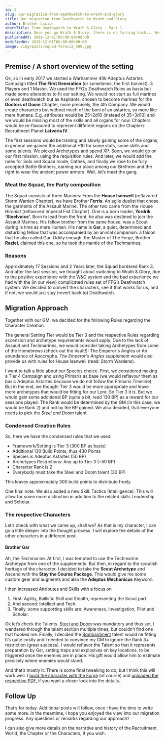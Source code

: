 ```yaml
---
id: 1
slug: our-migration-from-deathwatch-to-wrath-and-glory
title: Our migration from Deathwatch to Wrath and Glory
author: Brother Lucius
shortTitle: From Deathwatch to Wrath & Glory - Part 1      
description: Once you go Wrath & Glory, there is no turning back... We migrated out FFG Deathwatch campaign to Wrath and Glory. Here are the reasons why and how we did it.
publishedAt: 2019-12-01T08:00:00+08:00
modifiedAt: 2019-12-01T08:00:00+08:00 
image: /img/posts/squad-ferocia_600.jpg
---
```


## Premise / A short overview of the setting

Ok, so in early 2017 we started a Warhammer 40k Adeptus Astartes Campaign titled **The First Generation** (or sometimes, the first harvest). 3 Players and 1 Master. We used the FFG’s Deathwatch Rules as basis but made some alterations to fit our setting. We would not start as full marines or even deathwatch but as Aspirants, chosen to become marines for the **Doctors of Doom** Chapter, more precisely, the 4th Company. We would create characters but without much of the boni of an astartes, so more like mere humans. E.g. attributes would be 25+2d10 (instead of 35+3d10) and we would be missing most of the skills and all organs for now. Chapters would be re-flavoured to represent different regions on the Chapters Recruitment Planet **Latveria IV**.

The first sessions would be training and slowly gaining some of the organs, in general we gained the additional +10 for some stats, some skills and some talents. We picked Archetypes and spend XP. Soon, we would go on our first mission, using the requisition rules. And later, we would add the rules for Solo and Squad mode, Oathes, and finally we rose to be fully accepted Battle Brothers, earning our place among our Brethren and the right to wear the ancient power armors. Well, let’s meet the gang.

### Meat the Squad, the Party composition

The Squad consists of three Marines: From the **House Isenwell** (reflavored Storm Warden Chapter), we have Brother **Ferris**. An agile duelist that chose the garments of the Assault Marine. The other two came from the House Hironiat (reflavored Imperial Fist Chapter). One is a born leader, **Yordrik ‘Steelvoice’**. Born to lead from the front, he also was destined to join the Assault Marines. His fellow brother from the same house, was a Scout during is time as mere Human. His name is **Gar**, a quiet, determined and disturbing fellow that was accompanied by an animal companion: a falcon that he also called Gar. Oddly enough, the Master of The Forge, Brother **Raziel**, claimed this one, so he took the mantle of the Techmarines.

### Reasons

Approximately 17 Sessions and 2 Years later, the Squad bordered Rank 3\. And after the last session, we thought about switching to Wrath & Glory, due to the positive experience with the W&G system and the bad experience we had with the (in our view) complicated rules set of FFG’s Deathwatch system. We decided to convert the characters, see if that works for us, and if not, we would just stay (revert back to) Deathwatch.

## Migration Approach

Together with our GM, we decided for the following Rules regarding the Character Creation.

The general Setting Tier would be Tier 3 and the respective Rules regarding ascension and archetype requirements would apply. Due to the lack of Assault and Techmarines, we would consider taking Archetypes from some of the Homebrews (check out the <nuxt-link to="/vault">Vault</nuxt-link>!): <nuxt-link to="/vault/the-emperors-angels">The Emperor's Angles</nuxt-link> or <nuxt-link to="/vault/an-abundance-of-apocrypha">An abundance of Apocrypha</nuxt-link>. _The Emperor's Angles_ supplement would also provide us with rules for House Isenwell (read: Storm Wardens).

I want to talk a little about our Species choice. First, we considered making a Tier 4 Campaign and using Primaris as base (we would reflavour them as basic Adeptus Astartes because we do not follow the Primaris Timeline). But in the end, we thought Tier 3 would be more appropriate and leave more archetypes that would be fitting for our Lore. So Tier 3 it is. But we would gain some additional BP (quite a bit, read 130 BP) as a reward for our sessions played. The Rank would be determined by the GM (in this case, we would be Rank 2) and not by the BP gained. We also decided, that everyone needs to pick the _Steel and Doom_ talent.

### Condensed Creation Rules

So, here we have the condensed rules that we used:

*   Framework/Setting is Tier 3 (300 BP as basis)
*   Additional 130 Build Points, thus 430 Points
*   Species is Adeptus Astartes (50 BP)
*   Archetypes Restrictions: Any up to Tier 3 (~50 BP)
*   Character Rank is 2
*   Everybody must take the Steel and Doom talent (30 BP)

This leaves approximately 300 build points to distribute freely.

One final note. We also added a new Skill: Tactics (Intelligence). This will allow for some more distinction in addition to the related skills Leadership and Scholar.

### The respective Characters

Let’s check with what we came up, shall we? As that is my character, I can go a little deeper into the thought process. I will explore the details of the other characters in a different post.

#### Brother Gar

Ah, the Techmarine. At first, I was tempted to use the Techmarine Archetype from one of the supplements. But then, in regard to the scoutish heritage of the character, I decided to take the **Scout Archetype** and Ascend with the **Stay the Course Package**. This would give me some custom gear and augments and also the **Adeptus Mechanicus** Keyword.

I then increased Attributes and Skills with a focus on

1.  First: Agility, Ballistic Skill and Stealth, representing the Scout part.
2.  And second: Intellect and Tech.
3.  Finally, some supporting skills are: Awareness, Investigation, Pilot and Scholar.

Ok let’s check the Talents. [Steel and Doom](/library/talents/37-steel-and-doom) was mandatory and thus set. I wandered through the talent section multiple times, but couldn’t find one that hooked me. Finally, I decided the [Bombardment](/library/talents/4-bombardment) talent would ne fitting. It’s quite costly and I needed to convince my GM to ignore the Rank 3+ restriction (great success). I would reflavor the Talent so that it represents preparation by Gar, setting traps and explosives on key locations, to be triggered once the enemies are in place. His gift would allow him to estimate precisely where enemies would stand.

And that’s mostly it. There is some final tweaking to do, but I think this will work well. I [build the character with the Forge](/forge/my-characters) (of course) and [uploaded the respective PDF](/characters/first-generation_brother-gar_v1.pdf), if you want a closer look into the details..

## Follow Up

That’s for today. Additional posts will follow, once I have the time to write some more. In the meantime, I hope you enjoyed the view into our migration progress. Any questions or remarks regarding our approach?

I can also give more details on the narrative and history of the Recruitment World, the Chapter or the Characters, if you wish.
